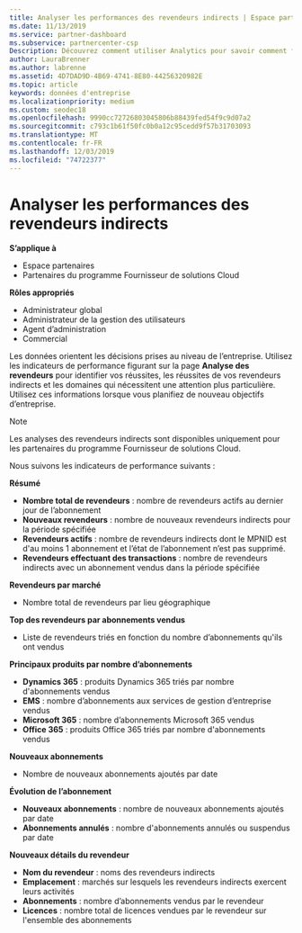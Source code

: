 ```yaml
---
title: Analyser les performances des revendeurs indirects | Espace partenaires
ms.date: 11/13/2019
ms.service: partner-dashboard
ms.subservice: partnercenter-csp
Description: Découvrez comment utiliser Analytics pour savoir comment fonctionnent vos revendeurs indirects, à la fois leurs succès et les zones qui peuvent nécessiter une attention particulière.
author: LauraBrenner
ms.author: labrenne
ms.assetid: 4D7DAD9D-4B69-4741-8E80-44256320982E
ms.topic: article
keywords: données d'entreprise
ms.localizationpriority: medium
ms.custom: seodec18
ms.openlocfilehash: 9990cc72726803045806b88439fed54f9c9d07a2
ms.sourcegitcommit: c793c1b61f50fc0b0a12c95cedd9f57b31703093
ms.translationtype: MT
ms.contentlocale: fr-FR
ms.lasthandoff: 12/03/2019
ms.locfileid: "74722377"
---
```

# <a name="analyze-indirect-resellers-performance"></a>Analyser les performances des revendeurs indirects 

**S’applique à**

- Espace partenaires
- Partenaires du programme Fournisseur de solutions Cloud

**Rôles appropriés**

- Administrateur global
- Administrateur de la gestion des utilisateurs
- Agent d’administration
- Commercial

Les données orientent les décisions prises au niveau de l’entreprise. Utilisez les indicateurs de performance figurant sur la page **Analyse des revendeurs** pour identifier vos réussites, les réussites de vos revendeurs indirects et les domaines qui nécessitent une attention plus particulière. Utilisez ces informations lorsque vous planifiez de nouveau objectifs d’entreprise.

> [!NOTE]
> Les analyses des revendeurs indirects sont disponibles uniquement pour les partenaires du programme Fournisseur de solutions Cloud.

Nous suivons les indicateurs de performance suivants :

**Résumé**  
 - **Nombre total de revendeurs** : nombre de revendeurs actifs au dernier jour de l’abonnement  
 - **Nouveaux revendeurs** : nombre de nouveaux revendeurs indirects pour la période spécifiée  
 - **Revendeurs actifs** : nombre de revendeurs indirects dont le MPNID est d'au moins 1 abonnement et l’état de l’abonnement n’est pas supprimé.  
 - **Revendeurs effectuant des transactions** : nombre de revendeurs indirects avec un abonnement vendus dans la période spécifiée  

**Revendeurs par marché**  
 - Nombre total de revendeurs par lieu géographique  

**Top des revendeurs par abonnements vendus**
 - Liste de revendeurs triés en fonction du nombre d’abonnements qu'ils ont vendus  

**Principaux produits par nombre d’abonnements**  
 - **Dynamics 365** : produits Dynamics 365 triés par nombre d'abonnements vendus  
 - **EMS** : nombre d’abonnements aux services de gestion d’entreprise vendus  
 - **Microsoft 365** : nombre d’abonnements Microsoft 365 vendus  
 - **Office 365** : produits Office 365 triés par nombre d'abonnements vendus  

**Nouveaux abonnements**  
 - Nombre de nouveaux abonnements ajoutés par date  

**Évolution de l’abonnement**  
 - **Nouveaux abonnements** : nombre de nouveaux abonnements ajoutés par date  
 - **Abonnements annulés** : nombre d'abonnements annulés ou suspendus par date  

**Nouveaux détails du revendeur**  
 - **Nom du revendeur** : noms des revendeurs indirects  
 - **Emplacement** : marchés sur lesquels les revendeurs indirects exercent leurs activités  
 - **Abonnements** : nombre d’abonnements vendus par le revendeur  
 - **Licences** : nombre total de licences vendues par le revendeur sur l'ensemble des abonnements  
  
  